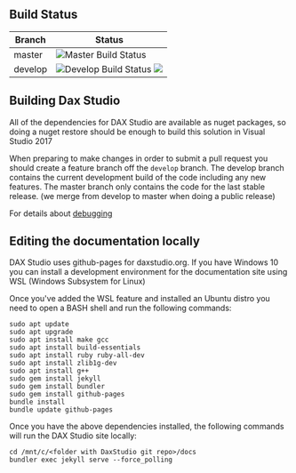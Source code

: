## Build Status

| Branch | Status |
|---|---|
| master | ![Master Build Status](https://ci.appveyor.com/api/projects/status/sl6fd3oelckihp3p?svg=true) |
| develop | ![Develop Build Status](https://ci.appveyor.com/api/projects/status/sl6fd3oelckihp3p/branch/develop?svg=true) ![](https://img.shields.io/appveyor/tests/darrengosbell/daxstudio/develop.svg?style=flat-square) |

## Building Dax Studio

All of the dependencies for DAX Studio are available as nuget packages, 
so doing a nuget restore should be enough to build this solution in Visual Studio 2017

When preparing to make changes in order to submit a pull request you should create a feature
branch off the `develop` branch. The develop branch contains the current development build of the code
including any new features. The master branch only contains the code for the last stable release. 
(we merge from develop to master when doing a public release)

For details about [debugging](debugging)

## Editing the documentation locally

DAX Studio uses github-pages for daxstudio.org. If you have Windows 10 you can install a development
environment for the documentation site using WSL (Windows Subsystem for Linux)

Once you've added the WSL feature and installed an Ubuntu distro you need to open a BASH shell
and run the following commands:

```
sudo apt update
sudo apt upgrade
sudo apt install make gcc
sudo apt install build-essentials
sudo apt install ruby ruby-all-dev
sudo apt install zlib1g-dev
sudo apt install g++
sudo gem install jekyll
sudo gem install bundler
sudo gem install github-pages 
bundle install
bundle update github-pages
```

Once you have the above dependencies installed, 
the following commands will run the DAX Studio site locally:

```
cd /mnt/c/<folder with DaxStudio git repo>/docs
bundler exec jekyll serve --force_polling
```
